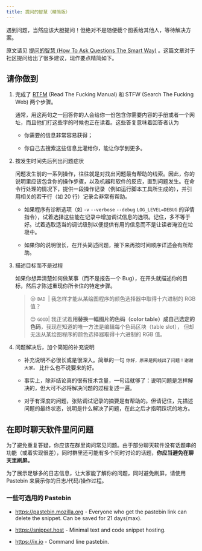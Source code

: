 ```yaml
---
title: 提问的智慧（精简版）
---
```



遇到问题，当然应该大胆提问！但绝对不是随便截个图丢给其他人，等待解决方案。

原文请见 [提问的智慧 (How To Ask Questions The Smart Way)](https://github.com/ryanhanwu/How-To-Ask-Questions-The-Smart-Way/blob/main/README-zh_CN.md) 。这篇文章对于社区提问给出了很多建议，现作要点精简如下。

## 请你做到

1. 完成了 [RTFM](/外部资料/index) (Read The Fucking Manual) 和 STFW (Search The Fucking Web) 两个步骤。
  
   通常，用这两句之一回答你的人会给你一份包含你需要内容的手册或者一个网址，而且他们打这些字的时候也正在读着。这些答复意味着回答者认为
  
   * 你需要的信息非常容易获得；

   * 你自己去搜索这些信息比灌给你，能让你学到更多。

2. 按发生时间先后列出问题症状

   问题发生前的一系列操作，往往就是对找出问题最有帮助的线索。因此，你的说明里应该包含你的操作步骤，以及机器和软件的反应，直到问题发生。在命令行处理的情况下，提供一段操作记录（例如运行脚本工具所生成的），并引用相关的若干行（如 20 行）记录会非常有帮助。

   * 如果程序有诊断选项（如 `-v` `--verbose` `--debug` `LOG_LEVEL=DEBUG` 的详情指令），试着选择这些能在记录中增加调试信息的选项。记住，多不等于好。试着选取适当的调试级别以便提供有用的信息而不是让读者淹没在垃圾中。

   * 如果你的说明很长，在开头简述问题，接下来再按时间顺序详述会有所帮助。

3. 描述目标而不是过程
  
   如果你想弄清楚如何做某事（而不是报告一个 Bug），在开头就描述你的目标，然后才陈述重现你所卡住的特定步骤。

   > 😒 `BAD `| 我怎样才能从某绘图程序的颜色选择器中取得十六进制的 RGB 值？
   > 
   > 😊 `GOOD`| 我正试着**用替换一幅图片的色码（color table）成自己选定的色码**，我现在知道的唯一方法是编辑每个色码区块（table slot）， 但却无法从某绘图程序的颜色选择器取得十六进制的 RGB 值。

4. 问题解决后，加个简短的补充说明

   * 补充说明不必很长或是很深入。简单的一句 `你好，原来是网线出了问题！谢谢大家。` 比什么也不说要来的好。

   * 事实上，除非结论真的很有技术含量，一句话就够了：说明问题是怎样解决的，但大可不必将解决问题的过程复述一遍。

   * 对于有深度的问题，张贴调试记录的摘要是有帮助的。但请记住，先描述问题的最终状态，说明是什么解决了问题，在此之后才指明踩坑的地方。

## 在即时聊天软件里问问题

为了避免重复答疑，你应该在群里询问常见问题。由于部分聊天软件没有话题串的功能（或着实现很差），同时群里还可能有多个同时讨论的话题，**你应当避免在聊天里刷屏。**

为了展示足够多的日志信息，让大家能了解你的问题，同时避免刷屏，请使用 Pastebin 来展示你的日志/代码/操作过程。

### 一些可选用的 Pastebin

* <https://pastebin.mozilla.org> - Everyone who get the pastebin link can delete the snippet. Can be saved for 21 days(max).

* <https://snippet.host> - Minimal text and code snippet hosting.

* <https://ix.io> - Command line pastebin.